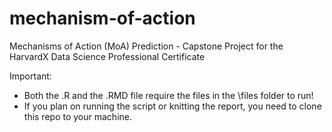 # mechanism-of-action
Mechanisms of Action (MoA) Prediction - Capstone Project for the HarvardX Data Science Professional Certificate

Important:
* Both the .R and the .RMD file require the files in the \files folder to run!
* If you plan on running the script or knitting the report, you need to clone this repo to your machine.
